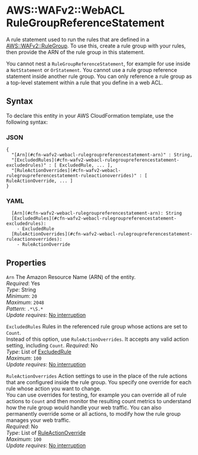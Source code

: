 # AWS::WAFv2::WebACL RuleGroupReferenceStatement<a name="aws-properties-wafv2-webacl-rulegroupreferencestatement"></a>

A rule statement used to run the rules that are defined in a [AWS::WAFv2::RuleGroup](aws-resource-wafv2-rulegroup.md)\. To use this, create a rule group with your rules, then provide the ARN of the rule group in this statement\.

You cannot nest a `RuleGroupReferenceStatement`, for example for use inside a `NotStatement` or `OrStatement`\. You cannot use a rule group reference statement inside another rule group\. You can only reference a rule group as a top\-level statement within a rule that you define in a web ACL\.

## Syntax<a name="aws-properties-wafv2-webacl-rulegroupreferencestatement-syntax"></a>

To declare this entity in your AWS CloudFormation template, use the following syntax:

### JSON<a name="aws-properties-wafv2-webacl-rulegroupreferencestatement-syntax.json"></a>

```
{
  "[Arn](#cfn-wafv2-webacl-rulegroupreferencestatement-arn)" : String,
  "[ExcludedRules](#cfn-wafv2-webacl-rulegroupreferencestatement-excludedrules)" : [ ExcludedRule, ... ],
  "[RuleActionOverrides](#cfn-wafv2-webacl-rulegroupreferencestatement-ruleactionoverrides)" : [ RuleActionOverride, ... ]
}
```

### YAML<a name="aws-properties-wafv2-webacl-rulegroupreferencestatement-syntax.yaml"></a>

```
  [Arn](#cfn-wafv2-webacl-rulegroupreferencestatement-arn): String
  [ExcludedRules](#cfn-wafv2-webacl-rulegroupreferencestatement-excludedrules): 
    - ExcludedRule
  [RuleActionOverrides](#cfn-wafv2-webacl-rulegroupreferencestatement-ruleactionoverrides): 
    - RuleActionOverride
```

## Properties<a name="aws-properties-wafv2-webacl-rulegroupreferencestatement-properties"></a>

`Arn`  <a name="cfn-wafv2-webacl-rulegroupreferencestatement-arn"></a>
The Amazon Resource Name \(ARN\) of the entity\.  
*Required*: Yes  
*Type*: String  
*Minimum*: `20`  
*Maximum*: `2048`  
*Pattern*: `.*\S.*`  
*Update requires*: [No interruption](https://docs.aws.amazon.com/AWSCloudFormation/latest/UserGuide/using-cfn-updating-stacks-update-behaviors.html#update-no-interrupt)

`ExcludedRules`  <a name="cfn-wafv2-webacl-rulegroupreferencestatement-excludedrules"></a>
Rules in the referenced rule group whose actions are set to `Count`\.   
Instead of this option, use `RuleActionOverrides`\. It accepts any valid action setting, including `Count`\.
*Required*: No  
*Type*: List of [ExcludedRule](aws-properties-wafv2-webacl-excludedrule.md)  
*Maximum*: `100`  
*Update requires*: [No interruption](https://docs.aws.amazon.com/AWSCloudFormation/latest/UserGuide/using-cfn-updating-stacks-update-behaviors.html#update-no-interrupt)

`RuleActionOverrides`  <a name="cfn-wafv2-webacl-rulegroupreferencestatement-ruleactionoverrides"></a>
Action settings to use in the place of the rule actions that are configured inside the rule group\. You specify one override for each rule whose action you want to change\.   
You can use overrides for testing, for example you can override all of rule actions to `Count` and then monitor the resulting count metrics to understand how the rule group would handle your web traffic\. You can also permanently override some or all actions, to modify how the rule group manages your web traffic\.  
*Required*: No  
*Type*: List of [RuleActionOverride](aws-properties-wafv2-webacl-ruleactionoverride.md)  
*Maximum*: `100`  
*Update requires*: [No interruption](https://docs.aws.amazon.com/AWSCloudFormation/latest/UserGuide/using-cfn-updating-stacks-update-behaviors.html#update-no-interrupt)